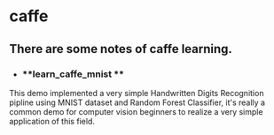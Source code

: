 # caffe

## There are some notes of caffe learning.

- ### **learn_caffe_mnist **

This demo implemented a very simple Handwritten Digits Recognition pipline using MNIST dataset and Random Forest Classifier, it's really a common demo for computer vision beginners to realize a very simple application of this field.

 